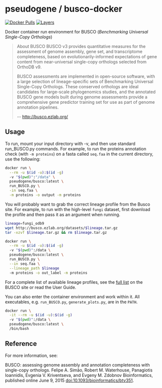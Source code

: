 # pseudogene / busco-docker

[![Docker Pulls](https://img.shields.io/docker/pulls/pseudogene/busco-docker.svg)](https://hub.docker.com/r/pseudogene/busco-docker/)
[![Layers](https://images.microbadger.com/badges/image/pseudogene/busco-docker.svg)](https://microbadger.com/images/pseudogene/busco-docker)


Docker container run environment for BUSCO (_Benchmarking Universal Single-Copy Orthologs_)

> About BUSCO
> BUSCO v3 provides quantitative measures for the assessment of genome assembly, gene set, and transcriptome completeness, based on evolutionarily-informed expectations of gene content from near-universal single-copy orthologs selected from OrthoDB v9.
>
> BUSCO assessments are implemented in open-source software, with a large selection of lineage-specific sets of Benchmarking Universal Single-Copy Orthologs. These conserved orthologs are ideal candidates for large-scale phylogenomics studies, and the annotated BUSCO gene models built during genome assessments provide a comprehensive gene predictor training set for use as part of genome annotation pipelines.
>
> -- http://busco.ezlab.org/


## Usage

To run, mount your input directory with -v, and then use standard run_BUSCO.py commands. For example, to run the proteins annotation check (with `-m proteins`) on a fasta called `seq.faa` in the current directory, use the following:

```bash
docker run \
  --rm -u $(id -u):$(id -g)
  -v "$(pwd)":"/data" \
  pseudogene/busco:latest \
  run_BUSCO.py \
  -in seq.faa \
  -m proteins -o output -m proteins
```

You will probably want to grab the correct lineage profile from the Busco site. For example,
to run with the high-level `fungi` dataset, first download the profile and then pass it as an argument when running.

```bash
lineage=fungi_odb9
wget http://busco.ezlab.org/datasets/$lineage.tar.gz
tar -xzvf $lineage.tar.gz && rm $lineage.tar.gz

docker run \
  --rm -u $(id -u):$(id -g)
  -v "$(pwd)":/data \
  pseudogene/busco:latest \
  run_BUSCO.py \
  --in seq.faa \
  --lineage_path $lineage
  -m proteins -o out_label -m proteins
```

For a complete list of available lineage profiles, see the [full list](http://busco.ezlab.org/frame_wget.html) on the BUSCO site or read the User Guide.

You can also enter the container environment and work within it. All executables, e.g. `run_BUSCO.py`, `generate_plots.py`, are in the `PATH`.

```bash
docker run \
  -it --rm -u $(id -u):$(id -g)
  -v "$(pwd)":/data \
  pseudogene/busco:latest \
  /bin/bash
```

## Reference

For more information, see:

BUSCO: assessing genome assembly and annotation completeness with single-copy orthologs.
Felipe A. Simão, Robert M. Waterhouse, Panagiotis Ioannidis, Evgenia V. Kriventseva, and Evgeny M. Zdobnov
Bioinformatics, published online June 9, 2015 [doi:10.1093/bioinformatics/btv351](https://doi.org/10.1093/bioinformatics/btv351).
